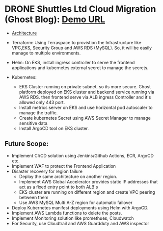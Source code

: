 # DRONE Shuttles Ltd Cloud Migration (Ghost Blog): [Demo URL](https://test-gh.augmedix.com/)

- [Architecture](https://github.com/iftitutul/ghost-project/blob/main/Ghost-Architecture-on-EKS.svg)

- Terraform: Using Terraspace to provistion the Infrastructure like VPC,EKS, Security Group and AWS RDS (MySQL). So, it will be easily manage to multiple environments.

- Helm: On EKS, install ingress controller to serve the frontend applications and kubernetes external secret to manage the secrets.

- Kubernetes: 
  - EKS Cluster running on private subnet. so its more secure. Ghost platform deployed on EKS cluster and backend service running via AWS RDS. then frontend serve via ALB ingress Controller and it's allowed only 443 port. 
  - Install metrics server on EKS and use horizontal pod autoscaler to manage the traffic.
  - Create kubernetes Secret using AWS Secret Manager to manage sensitive data.
  - Install ArgoCD tool on EKS cluster.
  
## Future Scope:

- Implement CI/CD solution using Jenkins/Github Actions, ECR, ArgoCD etc.
- Implement WAF to protect the Frontend Application
- Disaster recovery for region failure
  - Deploy the same architecture on another region.
  - Implement AWS Global Accelerator provides static IP addresses that act as a fixed entry point to both ALB's
  - EKS cluster are running on different region and create VPC peering between them
  - Use AWS MySQL Multi A-Z region for automatic failover 
- Deploy Kubernetes manifest deployments using Helm with ArgoCD.
- Implement AWS Lambda functions to delete the posts.
- Implement Monitoring solution like promethues, Cloudwatch
- For Security, use Cloudtrail and AWS Guardduty and AWS inspector

